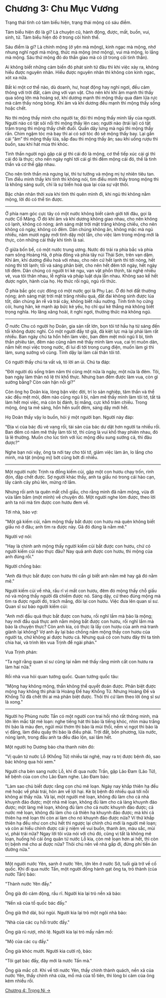 # Chương 3: Chu Mục Vương

Trạng thái tỉnh có tám biểu hiện, trạng thái mộng có sáu điềm.

Tám biểu hiện đó là gì? Là chuyện cũ, hành động, được, mất, buồn, vui, sinh, tử.
Tám biểu hiện đó ở trong cõi hình thể.

Sáu điềm là gì? Là chính mộng (ở yên mà mộng), kinh ngạc mà mộng, nhớ nhung nghĩ
ngợi mà mộng, thức mà mộng (mơ mộng), vui mà mộng, lo lắng mà mộng. Sáu thứ mộng
đó do thần giao mà có (ở trong cõi tinh thần).

Ai không biết những cảm biến đó phát sinh từ đâu thì khi việc xảy ra, không hiểu
được nguyên nhân. Hiểu được nguyên nhân thì không còn kinh ngạc, xót xa nữa.

Bất kì một cơ thể nào, dù doanh, hư, hoạt động hay nghỉ ngơi, đều cảm thông với
trời đất, cảm ứng với vạn vật. Cho nên khi khí âm mạnh thì thấy qua sông lớn mà
hoảng sợ, khí dương mạnh thì mộng thấy qua đám lửa rực mà cảm thấy nóng bỏng.
Khí âm và khí dương đều mạnh thì mộng thấy sống hoặc chết.

No thì mộng thấy mình cho người ta; đói thì mộng thấy mình lấy của người. Người
nào có tật sôi nổi thì mộng thấy lên cao; người nào (trái lại) có tật trầm trọng
thì mộng thấy chết đuối. Quấn dây lưng mà ngủ thì mộng thấy rắn. Chim ngậm tóc
mà bay thì ai có sợi tóc đó sẽ mộng thấy bay. Lại gần cái “âm” thì mộng thấy
lửa, sắp đau thì mộng thấy ăn; sau khi uống rượu thì buồn, sau khi hát múa thì
khóc.

Tinh thần người ngủ gặp cái gì thì cái đó là mộng, cơ thể tiếp xúc cái gì thì
cái đó là thực; cho nên ngày nghĩ tới cái gì thì đêm mộng cái đó, thế là tinh
thần và cơ thể gặp nhau.

Cho nên tinh thần mà ngưng lại, thì tư tưởng và mộng mị tự nhiên tiêu tan. Tìm
điều mình thấy khi tỉnh thì không nói, tìm điều mình thấy trong mộng thì là
không sáng suốt, chỉ là sự biến hoá qua lại của sự vật thôi.

Bậc chân nhân thời xưa khi tỉnh thì quên mình đi, khi ngủ thì không nằm mộng,
lời đó có thể tin được.

***

Ở phía nam góc cực tây có một nước không biết cảnh giới tới đâu, gọi là nước Cổ
Mãng. Ở đó khí âm và khí dương không giao nhau, cho nên không có lạnh, không có
nóng; ánh sáng mặt trời mặt trăng không chiếu, cho nên không có ngày, không có
đêm. Dân chúng không ăn, không mặc mà ngủ nhiều, năm mươi ngày mới tỉnh dậy một
lần, cho việc làm trong mộng mới là thực, còn những cái thấy khi tỉnh là sai.

Ở giữa bốn bể, có một nước trung ương. Nước đó trải ra phía bắc và phía nam sông
Hoàng Hà, ở phía đông và phía tây núi Thái Sơn, trên vạn dặm. Khí âm, khí dương
điều hoà với nhau, cho nên cứ hết lạnh thì tới nóng, hết nóng thì tới lạnh; tối
và sáng phân biệt, cho nên hết đêm tới ngày, hết ngày tới đêm. Dân chúng có
người trí kẻ ngu, vạn vật phồn thịnh, tài nghệ nhiều vẻ, vua tôi thân nhau, lễ
nghĩa và pháp luật dựa lẫn nhau. Không sao kể hết được ngôn, hành của họ. Họ
thức rồi ngủ, ngủ rồi thức.

Ở phía bắc góc cực đông có một nước gọi là Phụ Lạc. Ở đó hơi đất thường nóng;
ánh sáng mặt trời mặt trăng nhiều quá, đất đai không sinh được lúa tốt, dân
chúng ăn rễ và trái cây, không biết nấu nướng. Tính tình họ cứng cỏi, hung hãn,
kẻ mạnh áp bức kẻ yếu, họ chỉ quí kẻ thắng mà không biết trọng nghĩa. Họ lăng
xăng hoài, ít nghỉ ngơi, thường thức mà không ngủ.

***

Ở nước Chu có người họ Doãn, gia sản rất lớn, bọn tôi tớ hầu hạ từ sáng đến tối
không được nghỉ. Có một người đầy tớ già, đã kiệt lực mà lại phải làm rất nhiều.
Ban ngày chú ta hổn hển làm việc, ban đêm mệt mỏi ngủ li bì, tinh thần phiêu
tán, đêm nào cũng nằm mê thấy mình làm vua, cai trị muôn dân, nắm hết mọi việc
trong nước, đi lui đi tới trong cung điện, muốn làm gì thì làm, sung sướng vô
cùng. Tỉnh dậy lại làm cái thân tôi tớ.

Có người thấy chú ta vất vả, tỏ lời an ủi. Chú ta đáp:

"Đời người dù sống trăm năm thì cũng một nửa là ngày, một nửa là đêm. Tôi, ban
ngày làm thân nô lệ thì khổ thực. Nhưng ban đêm được làm vua, còn gì sướng bằng?
Còn oán hận nỗi gì?"

Còn ông họ Doãn kia, lòng bận việc đời, trí lo sản nghiệp, tâm thần và thể xác
đều mệt mỏi, đêm nào cũng ngủ li bì, nằm mê thấy mình làm tôi tớ, tất tả làm hết
mọi việc, mà còn bị đánh, bị mắng, cực khổ trăm chiều. Trong mộng, ông ta mê
sảng, hổn hển suốt đêm, sáng dậy mới hết.

Họ Doãn thấy vậy lo buồn, hỏi ý một người bạn. Người này đáp:

"Địa vị của bác đủ vẻ vang rồi, tài sản của bác dư dật hơn người ta nhiều rồi.
Ban đêm có nằm mê thấy làm tôi tớ, thì cũng là vui khổ thay phiên nhau, đó là lẽ
thường. Muốn cho lúc tỉnh với lúc mộng đều sung sướng cả, thì đâu được?"

Nghe bạn nói vậy, ông ta nới tay cho tôi tớ, giảm việc làm ăn, lo lắng cho mình,
mà tật (mộng mị) bớt cũng bớt đi nhiều.

***

Một người nước Trịnh ra đồng kiếm củi, gặp một con hươu chạy trốn, rình đón, đập
chết được. Sợ người khác thấy, anh ta giấu nó trong cái hào cạn, lấy cành cây
phủ lên, mừng rỡ lắm.

Nhưng rồi anh ta quên mất chỗ giấu, cho rằng mình đã nằm mộng, vừa đi vừa lẩm
bẩm (một mình) về chuyện đó. Một người nghe lóm được, theo lời anh ta nói mà tìm
được con hươu đem về.

Tới nhà, bảo vợ:

"Một gã kiếm củi, nằm mộng thấy bắt được con hươu mà quên không biết giấu nó ở
đâu; anh tìm ra được này. Gã đó đúng là nằm mê."

Người vợ nói:

"Hay là chính anh mộng thấy người kiếm củi bắt được con hươu, chứ có người kiếm
củi nào thực đâu? Nay quả anh được con hươu, thì mộng của anh đúng rồi."

Người chồng bảo:

"Anh đã thực bắt được con hươu thì cần gì biết anh nằm mê hay gã đó nằm mê."

Người kiếm củi về nhà, rầu rĩ vì mất con hươu, đêm đó mộng thấy chỗ giấu nó và
mộng thấy người đã chiếm được nó. Sáng dậy, cứ theo đúng mộng mà tìm ra được
người đó, trách mắng, đòi lại con hươu. Việc đưa lên quan sĩ sư. Quan sĩ sư bảo
người kiếm củi:

"Anh mới đầu quả thực bắt được con hươu, rồi nghĩ lầm mà bảo là mộng; hay mới
đầu quả thực anh nằm mộng bắt được con hươu, rồi nghĩ lầm mà bảo là chuyện thực?
Còn anh kia, có thực là lấy con hươu của anh mà tranh giành lại không? Vợ anh ấy
lại bảo chồng nằm mộng thấy con hươu của người ta, chứ không ai được hươu cả.
Nhưng quả có con hươu đây thì ta tính chia hai, và trình lên vua Trịnh để ngài
phán."

Vua Trịnh phán:

"Ta ngờ rằng quan sĩ sư cũng lại nằm mê thấy rằng mình cắt con hươu ra làm hai
nữa."

Rồi nhà vua hỏi quan tướng quốc. Quan tướng quốc tâu:

"Mộng hay không mộng, thần không thể quyết đoán được. Phân biệt được mộng hay
không thì phải là Hoàng Đế hay Khổng Tử. Nhưng Hoàng Đế và Khổng Tử đã chết thì
ai mà phân biệt được. Thôi thì cứ làm theo lời ông sĩ sư là xong."

***

Người họ Phùng nước Tần có một người con trai hồi nhỏ rất thông minh, mà lớn lên
mắc tật mê loạn: nghe tiếng hát thì bảo là tiếng khóc, nhìn màu trắng thì bảo là
màu đen, ngửi mùi thơm thì bảo là mùi thối, nếm vị ngọt thì bảo là vị đắng, làm
điều quấy thì bảo là điều phải. Trời đất, bốn phương, lửa nước, nóng lạnh, trong
đầu anh ta đều đảo lộn, sai lầm hết.

Một người họ Dương bảo cha thanh niên đó:

"Vị quân tử nước Lỗ (Khổng Tử) nhiều tài nghệ, may ra trị được bệnh đó, sao bác
không qua hỏi xem."

Người cha bèn sang nước Lỗ, khi đi qua nước Trần, gặp Lão Đam (Lão Tử), kể bệnh
của con cho Lão Đam nghe. Lão Đam bảo:

"Làm sao chú biết được rằng con chú mê loạn. Ngày nay khắp thiên hạ đều mê hoặc
về phải trái, hôn ám về lợi hại. Kẻ bị bệnh đó nhiều quá tới nỗi không ai thấy
nữa. Vả lại, một người mê loạn, không đủ làm cho cả nhà khuynh đảo được; một nhà
mê loạn, không đủ làm cho cả làng khuynh đảo được; một làng mê loạn, không đủ
làm cho cả nước khuynh đảo được; cả nước mê loạn, không đủ làm cho cả thiên hạ
khuynh đảo được; mà khi cả thiên hạ mê loạn thì còn ai làm cho nó khuynh đảo
được nữa? Ví thử khắp thiên hạ đều như con chú hết thì ngược lại chính chú mới
là người mê loạn; và còn ai hiểu chính được cái ý niệm về vui buồn, thanh âm,
màu sắc, mùi vị, phải trái nữa? Ngay lời tôi vừa nói với chú đó, cũng vị tất là
không mê loạn, huống hồ cái ông quân tử nước Lỗ kia, còn mê loạn hơn ai hết, thì
còn trị bệnh mê cho ai được nữa? Thôi chú nên về nhà gấp đi, đừng phí tiền ăn
đường nữa."

***

Một người nước Yên, sanh ở nước Yên, lớn lên ở nước Sở, tuổi già trở về cố quốc.
Khi đi qua nước Tấn, một người đồng hành gạt ông ta, trỏ thành (của nước Tấn)
bảo:

"Thành nước Yên đấy."

Ông già đó cảm động, rầu rĩ. Người kia lại trỏ nền xã bảo:

"Nền xã của tổ quốc bác đấy."

Ông già thở dài, bùi ngùi. Người kia lại trỏ một ngôi nhà bảo:

"Nhà của các cụ hồi trước đấy."

Ông già rũ rượi, nhỏ lệ. Người kia lại trỏ mấy nắm mồ:

"Mộ của các cụ đấy."

Ông già khóc mướt. Người kia cười rộ, bảo:

"Tôi gạt bác đấy, đây mới là nước Tấn mà."

Ông già mắc cỡ. Khi về tới nước Yên, thấy chính thành quách, nền xã của nước
Yên, thấy chính nhà cửa, mồ mả của tổ tiên, thì lòng bi cảm của ông kém nhiều
rồi.

[Chương 4: Trọng Ni &rarr;](https://github.com/thaicuc/sach-liet-tu/blob/master/contents/4-trong-ni.md)
